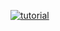[![tutorial](https://img.youtube.com/vi/yLvKuljeP_Y/0.jpg)](https://www.youtube.com/watch?v=yLvKuljeP_Y)
